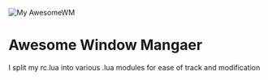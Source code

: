 ![My AwesomeWM](https://github.com/HishamAHai/dotfiles/blob/master/.screenshoots/Screenshot-2020-06-06-19-04.png)
# Awesome Window Mangaer
I split my rc.lua into various .lua modules for ease of track and modification
